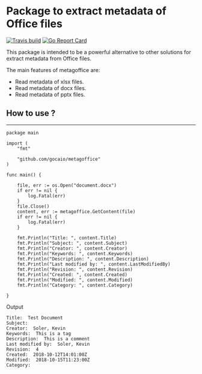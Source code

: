 # Package to extract metadata of Office files

[![Travis build](https://travis-ci.com/kevinborras/metagoffice.svg?branch=master)](https://travis-ci.com/kevinborras/metagoffice)
[![Go Report Card](https://goreportcard.com/badge/github.com/kevinborras/metagoffice)](https://goreportcard.com/badge/github.com/kevinborras/metagoffice)

This package is intended to be a powerful alternative to other solutions for extract metadata from Office files.

The main features of metagoffice are:

* Read metadata of xlsx files.
* Read metadata of docx files.
* Read metadata of pptx files.

## How to use ?
---

```golang
package main

import (
	"fmt"

	"github.com/gocaio/metagoffice"
)

func main() {
	
	file, err := os.Open("document.docx")
	if err != nil {
		log.Fatal(err)
	}
	file.Close()
	content, err := metagoffice.GetContent(file)
	if err != nil {
		log.Fatal(err)
	}

	fmt.Println("Title: ", content.Title)
	fmt.Println("Subject: ", content.Subject)
	fmt.Println("Creator: ", content.Creator)
	fmt.Println("Keywords: ", content.Keywords)
	fmt.Println("Description: ", content.Description)
	fmt.Println("Last modified by: ", content.LastModifiedBy)
	fmt.Println("Revision: ", content.Revision)
	fmt.Println("Created: ", content.Created)
	fmt.Println("Modified: ", content.Modified)
	fmt.Println("Category: ", content.Category)

}
```

Output
```
Title:  Test Document
Subject:
Creator:  Soler, Kevin
Keywords:  This is a tag
Description:  This is a comment
Last modified by:  Soler, Kevin
Revision:  4
Created:  2018-10-12T14:01:00Z
Modified:  2018-10-15T11:23:00Z
Category:
```
